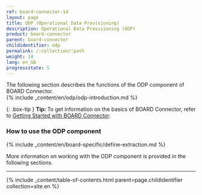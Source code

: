```yaml
---
ref: board-connector-14
layout: page
title: ODP (Operational Data Provisioning)
description: Operational Data Provisioning (ODP)
product: board-connector
parent: board-connector
childidentifier: odp
permalink: /:collection/:path
weight: 14
lang: en_GB
progressstate: 5
---
```

The following section describes the functions of the ODP component of BOARD Connector.<br>
{% include _content/en/odp/odp-introduction.md %} 

{: .box-tip }
**Tip:** To get information on the basics of BOARD Connector, refer to [Getting Started with BOARD Connector](./getting-started). <br>

### How to use the ODP component
{% include _content/en/board-specific/define-extraction.md %}

More information on working with the ODP component is provided in the following sections.

---

{% include _content/table-of-contents.html parent=page.childidentifier collection=site.en %}